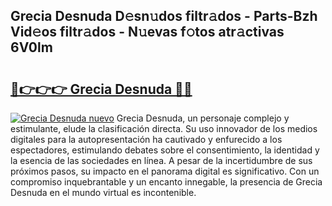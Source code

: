 ## Grecia Desnuda D𝚎sn𝚞dos filtr𝚊dos - Parts-Bzh Vid𝚎os filtr𝚊dos - N𝚞evas f𝚘tos atr𝚊ctivas 6V0lm

# <h2><a href="http://mbdc0v.tromn.icu/?c=Grecia+Desnuda">🔗👉👉👉 Grecia Desnuda 🔗🔗</a></h2>

[![Grecia Desnuda nuevo](https://i.imgur.com/pEAQMta.gif)](http://mbdc0v.tromn.icu/?c=Grecia+Desnuda)
Grecia Desnuda, un personaje complejo y estimulante, elude la clasificación directa. Su uso innovador de los medios digitales para la autopresentación ha cautivado y enfurecido a los espectadores, estimulando debates sobre el consentimiento, la identidad y la esencia de las sociedades en línea. A pesar de la incertidumbre de sus próximos pasos, su impacto en el panorama digital es significativo. Con un compromiso inquebrantable y un encanto innegable, la presencia de Grecia Desnuda en el mundo virtual es incontenible.
